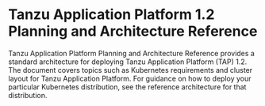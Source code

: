 # Tanzu Application Platform 1.2 Planning and Architecture Reference
Tanzu Application Platform Planning and Architecture Reference provides a standard architecture for deploying Tanzu Application Platform (TAP) 1.2. The document covers topics such as Kubernetes requirements and cluster layout for Tanzu Application Platform. For guidance on how to deploy your particular Kubernetes distribution, see the reference architecture for that distribution.
